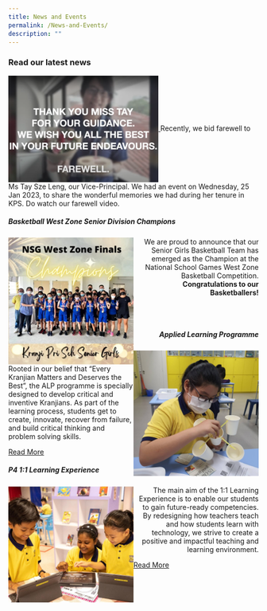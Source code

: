 ```yaml
---
title: News and Events
permalink: /News-and-Events/
description: ""
---
```

### **Read our latest news**

<a href="https://drive.google.com/file/d/1mk3H0l7QidR7BshTEeNzmLLeeyjAuIxw/view?usp=share_link">
<img style="width:60%" align="center" src="/images/MsTayFarewell.png">	
</a>
Recently, we bid farewell to Ms Tay Sze Leng, our Vice-Principal. We had an event on Wednesday, 25 Jan 2023, to share the wonderful memories we had during her tenure in KPS.
Do watch our farewell video.

##### Basketball West Zone Senior Division Champions

<img style="width:50%" align="left" src= "/images/News%20and%20Events/N3.jpg">

<p style="text-align:right" >We are proud to announce that our Senior Girls Basketball Team has emerged as the Champion at the National School Games West Zone Basketball Competition. <b>Congratulations to our Basketballers!</b></p>
<br>
<br>
<h5 style="text-align:right"> Applied Learning Programme </h5>
<img style="width:50%" align="right" src="/images/News%20and%20Events/N4.jpg" alt="ALP" style="text-align:right">

<p style="text-align:left"> Rooted in our belief that “Every Kranjian Matters and Deserves the Best”, the ALP programme is specially designed to develop critical and inventive Kranjians. As part of the learning process, students get to create, innovate, recover from failure, and build critical thinking and problem solving skills. </p><a href="/our-curriculum/Signature-Programmes/Applied-Learning-Programme-ALP/"> Read More </a>

<h5 style="text-align:left"> P4 1:1 Learning Experience </h5>
<img style="width:50%" align="left" src="/images/News%20and%20Events/N5.jpg">

<p style="text-align:right">The main aim of the 1:1 Learning Experience is to enable our students to gain future-ready competencies. By redesigning how teachers teach and how students learn with technology, we strive to create a positive and impactful teaching and learning environment.</p> <a href="/our-curriculum/Signature-Programmes/1-1-Learning-Experience/"> Read More </a>